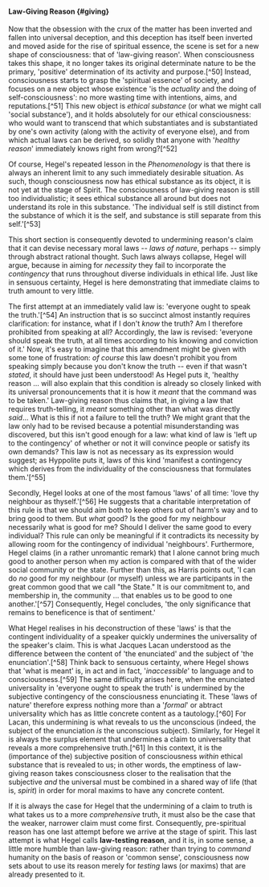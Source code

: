 #### Law-Giving Reason {#giving}

Now that the obsession with the crux of the matter has been inverted and fallen
into universal deception, and this deception has itself been inverted and moved
aside for the rise of spiritual essence, the scene is set for a new shape of
consciousness: that of 'law-giving reason'. When consciousness takes this shape,
it no longer takes its original determinate nature to be the primary, 'positive'
determination of its activity and purpose.[^50] Instead, consciousness starts to
grasp the 'spiritual essence' of society, and focuses on a new object whose
existence 'is the *actuality* and the doing of self-consciousness': no more
wasting time with intentions, aims, and reputations.[^51] This new object is
*ethical substance* (or what we might call 'social substance'), and it holds
absolutely for our ethical consciousness: who would want to transcend that which
substantiates and is substantiated by one's own activity (along with the
activity of everyone else), and from which actual laws can be derived, so
solidly that anyone with '*healthy reason*' immediately knows right from
wrong?[^52]

Of course, Hegel's repeated lesson in the *Phenomenology* is that there is
always an inherent limit to any such immediately desirable situation. As such,
though consciousness now has ethical substance as its object, it is not yet at
the stage of Spirit. The consciousness of law-giving reason is still too
individualistic; it sees ethical substance all around but does not understand
its role in this substance. 'The individual self is still distinct from the
substance of which it is the self, and substance is still separate from this
self.'[^53]

This short section is consequently devoted to undermining reason's claim that it
can devise necessary moral laws -- *laws of nature*, perhaps -- simply through
abstract rational thought. Such laws always collapse, Hegel will argue, because
in aiming for *necessity* they fail to incorporate the *contingency* that runs
throughout diverse individuals in ethical life. Just like in sensuous certainty,
Hegel is here demonstrating that immediate claims to truth amount to very
little.

The first attempt at an immediately valid law is: 'everyone ought to speak the
truth.'[^54] An instruction that is so succinct almost instantly requires
clarification: for instance, what if I don't *know* the truth? Am I therefore
prohibited from speaking at all? Accordingly, the law is revised: 'everyone
should speak the truth, at all times according to his knowing and conviction of
it.' Now, it's easy to imagine that this amendment might be given with some tone
of frustration: *of course* this law doesn't prohibit you from speaking simply
because you don't know the truth -- even if that wasn't *stated*, it should have
just been understood! As Hegel puts it, 'healthy reason ... will also explain
that this condition is already so closely linked with its universal
pronouncements that it is how it *meant* that the command was to be taken.'
Law-giving reason thus claims that, in giving a law that requires truth-telling,
it *meant* something other than what was directly *said*... What is this if not
a failure to tell the truth? We might grant that the law only had to be revised
because a potential misunderstanding was discovered, but this isn't good enough
for a law: what kind of law is 'left up to the contingency' of whether or not it
will convince people or satisfy its own demands? This law is not as necessary as
its expression would suggest; as Hyppolite puts it, laws of this kind 'manifest
a contingency which derives from the individuality of the consciousness that
formulates them.'[^55]

Secondly, Hegel looks at one of the most famous 'laws' of all time: 'love thy
neighbour as thyself.'[^56] He suggests that a charitable interpretation of this
rule is that we should aim both to keep others out of harm's way and to bring
good to them. But *what* good? Is the good for my neighbour necessarily what is
good for me? Should I deliver the same good to every individual? This rule can
only be meaningful if it contradicts its necessity by allowing room for the
contingency of individual 'neighbours'. Furthermore, Hegel claims (in a rather
unromantic remark) that I alone cannot bring much good to another person when my
action is compared with that of the wider social community or the state. Further
than this, as Harris points out, 'I can do *no* good for my neighbour (or
myself) unless we are participants in the great common good that we call "the
State." It is our commitment to, and membership in, the community ... that
enables us to be good to one another.'[^57] Consequently, Hegel concludes, 'the
only significance that remains to beneficence is that of sentiment.'

What Hegel realises in his deconstruction of these 'laws' is that the contingent
individuality of a speaker quickly undermines the universality of the speaker's
claim. This is what Jacques Lacan understood as the difference between the
content of 'the enunciated' and the subject of 'the enunciation'.[^58] Think
back to sensuous certainty, where Hegel shows that 'what is meant' is, in act
and in fact, '*inaccessible*' to language and to consciousness.[^59] The same
difficulty arises here, when the enunciated universality in 'everyone ought to
speak the truth' is undermined by the subjective contingency of the
consciousness enunciating it. These 'laws of nature' therefore express nothing
more than a '*formal*' or abtract universality which has as little concrete
content as a tautology.[^60] For Lacan, this undermining is what reveals to us
the unconscious (indeed, the subject of the enunciation *is* the unconscious
subject). Similarly, for Hegel it is always the surplus element that undermines
a claim to universality that reveals a more comprehensive truth.[^61] In this
context, it is the (importance of the) subjective position of consciousness
*within* ethical substance that is revealed to us; in other words, the emptiness
of law-giving reason takes consciousness closer to the realisation that the
subjective *and* the universal must be combined in a shared way of life (that
is, *spirit*) in order for moral maxims to have any concrete content.

If it is always the case for Hegel that the undermining of a claim to truth is
what takes us to a more *comprehensive* truth, it must also be the case that the
weaker, narrower claim must come first. Consequently, pre-spiritual reason has
one last attempt before we arrive at the stage of spirit. This last attempt is
what Hegel calls **law-testing reason**, and it is, in some sense, a little more
humble than law-giving reason: rather than trying to *command* humanity on the
basis of reason or 'common sense', consciousness now sets about to use its
reason merely for *testing* laws (or maxims) that are already presented to it.

